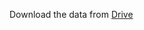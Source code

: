 Download the data from [Drive](https://www.youtube.com/watch?v=y8kqcbSCzd4&list=PL7bM6CDflPg303iu_E0FSxfV0lr4NJ052&index=8)
